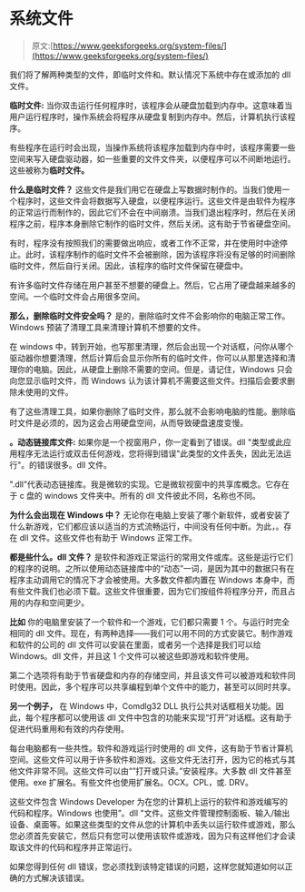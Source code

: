 # 系统文件

> 原文:[https://www.geeksforgeeks.org/system-files/](https://www.geeksforgeeks.org/system-files/)

我们将了解两种类型的文件，即临时文件和。默认情况下系统中存在或添加的 dll 文件。

**临时文件:**
当你双击运行任何程序时，该程序会从硬盘加载到内存中。这意味着当用户运行程序时，操作系统会将程序从硬盘复制到内存中。然后，计算机执行该程序。

有些程序在运行时会出现，当操作系统将该程序加载到内存中时，该程序需要一些空间来写入硬盘驱动器，如一些重要的文件文件夹，以便程序可以不间断地运行。这些被称为**临时文件。**

**什么是临时文件？**
这些文件是我们用它在硬盘上写数据时制作的。当我们使用一个程序时，这些文件会将数据写入硬盘，以便程序运行。这些文件是由软件为程序的正常运行而制作的，因此它们不会在中间崩溃。当我们退出程序时，然后在关闭程序之前，程序本身删除它制作的临时文件，然后关闭。这有助于节省硬盘空间。

有时，程序没有按照我们的需要做出响应，或者工作不正常，并在使用时中途停止。此时，该程序制作的临时文件不会被删除，因为该程序将没有足够的时间删除临时文件，然后自行关闭。因此，该程序的临时文件保留在硬盘中。

有许多临时文件存储在用户甚至不想要的硬盘上。然后，它占用了硬盘越来越多的空间。一个临时文件会占用很多空间。

**那么，删除临时文件安全吗？**
是的，删除临时文件不会影响你的电脑正常工作。Windows 预装了清理工具来清理计算机不想要的文件。

在 windows 中，转到开始，也写那里清理，然后会出现一个对话框，问你从哪个驱动器你想要清理，然后计算后会显示你所有的临时文件，你可以从那里选择和清理你的电脑。因此，从硬盘上删除不需要的空间。但是，请记住，Windows 只会向您显示临时文件，而 Windows 认为该计算机不需要这些文件。扫描后会要求删除未使用的文件。

有了这些清理工具，如果你删除了临时文件，那么就不会影响电脑的性能。删除临时文件是必须的，因为这会占用硬盘空间，从而导致硬盘速度变慢。

**。动态链接库文件:**
如果你是一个视窗用户，你一定看到了错误。dll "类型或此应用程序无法运行或双击任何游戏，您将得到错误"此类型的文件丢失，因此无法运行"。的错误很多。dll 文件。

".dll”代表动态链接库。我是微软的实现。它是微软视窗中的共享库概念。它存在于 c 盘的 windows 文件夹中。所有的 dll 文件彼此不同，名称也不同。

**为什么会出现在 Windows 中？**
无论你在电脑上安装了哪个新软件，或者安装了什么新游戏，它们都应该以适当的方式流畅运行，中间没有任何中断。为此，。存在 dll 文件。这些文件也有助于 Windows 正常工作。

**都是些什么。dll 文件？**
是软件和游戏正常运行的常用文件或库。这些是运行它们的程序的说明。之所以使用动态链接库中的“动态”一词，是因为其中的数据只有在程序主动调用它的情况下才会被使用。大多数文件都内置在 Windows 本身中，而有些文件我们也必须下载。这些文件很重要，因为它们按组件将程序分开，而且占用的内存和空间更少。

**比如**
你的电脑里安装了一个软件和一个游戏，它们都只需要 1 个。与运行时完全相同的 dll 文件。现在，有两种选择——我们可以用不同的方式安装它。制作游戏和软件的公司的 dll 文件可以安装在里面，或者另一个选择是我们可以给 Windows。dll 文件，并且这 1 个文件可以被这些即游戏和软件使用。

第二个选项将有助于节省硬盘和内存的存储空间，并且该文件可以被游戏和软件同时使用。因此，多个程序可以共享编程到单个文件中的能力，甚至可以同时共享。

**另一个例子，**
在 Windows 中，Comdlg32 DLL 执行公共对话框相关功能。因此，每个程序都可以使用该 dll 文件中包含的功能来实现“打开”对话框。这有助于促进代码重用和有效的内存使用。

每台电脑都有一些共性。软件和游戏运行时使用的 dll 文件，这有助于节省计算机空间。这些文件可以用于许多软件和游戏。这些文件无法打开，因为它的格式与其他文件非常不同。这些文件可以由“”打开或只读。”安装程序。大多数 dll 文件甚至使用。exe 扩展名。有些文件也使用扩展名。OCX。CPL，或. DRV。

这些文件包含 Windows Developer 为在您的计算机上运行的软件和游戏编写的代码和程序。Windows 也使用”。dll "文件。这些文件管理控制面板、输入/输出设备、桌面等。如果这些类型的文件从您的计算机中丢失以运行软件或游戏，那么您必须首先安装它，然后只有您可以使用该软件或游戏，因为只有这样他们才会读取该文件的代码和程序并正常运行。

如果您得到任何 dll 错误，您必须找到该特定错误的问题，这样您就知道如何以正确的方式解决该错误。